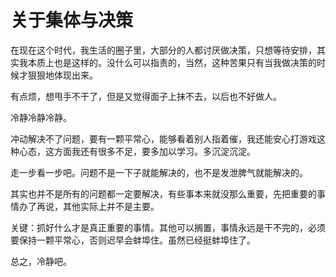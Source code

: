 # 关于集体与决策


在现在这个时代，我生活的圈子里，大部分的人都讨厌做决策，只想等待安排，其实我本质上也是这样的。没什么可以指责的，当然，这种苦果只有当我做决策的时候才狠狠地体现出来。

有点烦，想甩手不干了，但是又觉得面子上抹不去，以后也不好做人。

冷静冷静冷静。

冲动解决不了问题，要有一颗平常心，能够看着别人指着催，我还能安心打游戏这种心态，这方面我还有很多不足，要多加以学习。多沉淀沉淀。

走一步看一步吧。问题不是一下子就能解决的，也不是发泄脾气就能解决的。

其实也并不是所有的问题都一定要解决，有些事本来就没那么重要，先把重要的事情办了再说，其他实际上并不是主要。

关键：抓好什么才是真正重要的事情。其他可以搁置，事情永远是干不完的，必须要保持一颗平常心，否则迟早会蚌埠住。虽然已经挺蚌埠住了。

总之，冷静吧。
